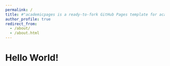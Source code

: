 ```yaml
---
permalink: /
title: #"academicpages is a ready-to-fork GitHub Pages template for academic personal websites"
author_profile: true
redirect_from: 
  - /about/
  - /about.html
---
```


# Hello World!

